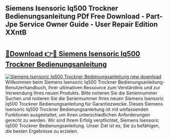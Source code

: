 ## Siemens Isensoric Iq500 Trockner Bedienungsanleitung PDf Free Download - Part-Jpe Service Owner Guide - User Repair Edition XXntB

# <h2><a href="http://df4qsmn.blite.top/?on=Siemens+Isensoric+Iq500+Trockner+Bedienungsanleitung">🔗Download 👉🔴 Siemens Isensoric Iq500 Trockner Bedienungsanleitung</a></h2>

[![Siemens Isensoric Iq500 Trockner Bedienungsanleitung new download](https://i.imgur.com/lujVjoI.png)](http://df4qsmn.blite.top/?on=Siemens+Isensoric+Iq500+Trockner+Bedienungsanleitung)
Willkommen beim Siemens Isensoric Iq500 Trockner Bedienungsanleitung-Benutzerhandbuch, Ihrer ultimativen Ressource zum Verständnis und zur Verwendung Ihres neuen Produkts. Bitte notieren Sie die Seriennummer Suchen und notieren Sie die Seriennummer Ihres neuen Siemens Isensoric Iq500 Trockner Bedienungsanleitung für Garantiezwecke. Dieses Siemens Isensoric Iq500 Trockner Bedienungsanleitung ist mit umfassenden Funktionen ausgestattet, um Ihren unterschiedlichen Anforderungen gerecht zu werden. Wir sind Ihrem Erfolg verpflichtet, Siemens Isensoric Iq500 Trockner Bedienungsanleitung. Unser Ziel ist es, Sie zu befähigen, die besten Ergebnisse zu erzielen.
